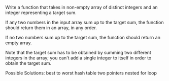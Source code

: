Write a function that takes in non-empty array of distinct integers
and an integer representing a target sum.

If any two numbers in the input array sum up to the target sum, the
function should return them in an array, in any order.

If no two numbers sum up to the target sum, the function should return
an empty array.

Note that the target sum has to be obtained by summing two different
integers in the array; you can't add a single integer to itself in
order to obtain the target sum.

Possible Solutions: best to worst
hash table
two pointers
nested for loop